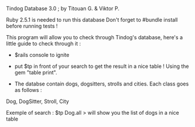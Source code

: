 Tindog Database 3.0 ; by Titouan G. & Viktor P.

Ruby 2.5.1 is needed to run this database
Don't forget to #bundle install before running tests !

This program will allow you to check through Tindog's database, here's a little guide to check through it :

- $rails console to ignite

- put $tp in front of your search to get the result in a nice table ! Using the gem "table print".

- The databse contain dogs, dogsitters, strolls and cities. Each class goes as follows :

Dog, DogSitter, Stroll, City

Exemple of search : $tp Dog.all   > will show you the list of dogs in a nice table
